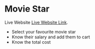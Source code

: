 # Movie Star

Live Website [Live Website Link](https://sagars-movie-star.netlify.app/).

- Select your favourite movie star
- Know their salary and add them to cart
- Know the total cost
